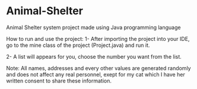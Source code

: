 # Animal-Shelter
Animal Shelter system project made using Java programming language

How to run and use the project:
1- After importing the project into your IDE, go to the mine class of the project (Project.java) and run it.

2- A list will appears for you, choose the number you want from the list.

Note: All names, addresses and every other values are generated randomly and does not affect any real personnel, exept for 
my cat which I have her written consent to share these information.
